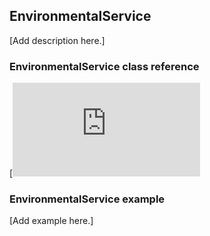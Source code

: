 ## EnvironmentalService

[Add description here.]

### EnvironmentalService class reference

[![View code](http://os.mbed.com/docs/v5.7/mbed-os-api-doxy/class_environmental_service.html)

### EnvironmentalService example

[Add example here.]
